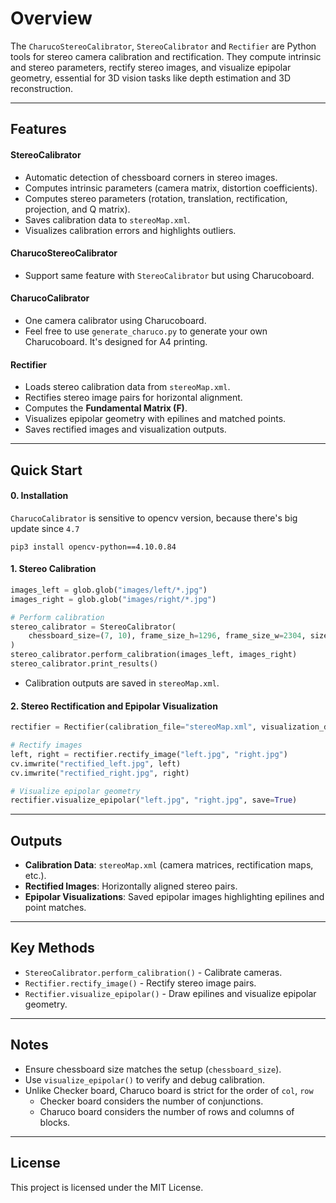 # Overview

The `CharucoStereoCalibrator`, `StereoCalibrator` and `Rectifier` are Python tools for stereo camera calibration and rectification. They compute intrinsic and stereo parameters, rectify stereo images, and visualize epipolar geometry, essential for 3D vision tasks like depth estimation and 3D reconstruction.

---

## Features

#### StereoCalibrator
- Automatic detection of chessboard corners in stereo images.
- Computes intrinsic parameters (camera matrix, distortion coefficients).
- Computes stereo parameters (rotation, translation, rectification, projection, and Q matrix).
- Saves calibration data to `stereoMap.xml`.
- Visualizes calibration errors and highlights outliers.

#### CharucoStereoCalibrator
- Support same feature with `StereoCalibrator` but using Charucoboard.

#### CharucoCalibrator
- One camera calibrator using Charucoboard.
- Feel free to use `generate_charuco.py` to generate your own Charucoboard. It's designed for A4 printing.

#### Rectifier
- Loads stereo calibration data from `stereoMap.xml`.
- Rectifies stereo image pairs for horizontal alignment.
- Computes the **Fundamental Matrix (F)**.
- Visualizes epipolar geometry with epilines and matched points.
- Saves rectified images and visualization outputs.

---

## Quick Start

#### 0. Installation
`CharucoCalibrator` is sensitive to opencv version, because there's big update since `4.7`
```
pip3 install opencv-python==4.10.0.84
```

#### 1. **Stereo Calibration**
```python
images_left = glob.glob("images/left/*.jpg")
images_right = glob.glob("images/right/*.jpg")

# Perform calibration
stereo_calibrator = StereoCalibrator(
    chessboard_size=(7, 10), frame_size_h=1296, frame_size_w=2304, size_of_chessboard_squares_mm=23
)
stereo_calibrator.perform_calibration(images_left, images_right)
stereo_calibrator.print_results()
```
- Calibration outputs are saved in `stereoMap.xml`.

#### 2. **Stereo Rectification and Epipolar Visualization**
```python
rectifier = Rectifier(calibration_file="stereoMap.xml", visualization_dims=(960, 540))

# Rectify images
left, right = rectifier.rectify_image("left.jpg", "right.jpg")
cv.imwrite("rectified_left.jpg", left)
cv.imwrite("rectified_right.jpg", right)

# Visualize epipolar geometry
rectifier.visualize_epipolar("left.jpg", "right.jpg", save=True)
```

---

## Outputs
- **Calibration Data**: `stereoMap.xml` (camera matrices, rectification maps, etc.).
- **Rectified Images**: Horizontally aligned stereo pairs.
- **Epipolar Visualizations**: Saved epipolar images highlighting epilines and point matches.

---

## Key Methods
- `StereoCalibrator.perform_calibration()` - Calibrate cameras.
- `Rectifier.rectify_image()` - Rectify stereo image pairs.
- `Rectifier.visualize_epipolar()` - Draw epilines and visualize epipolar geometry.

---

## Notes
- Ensure chessboard size matches the setup (`chessboard_size`).
- Use `visualize_epipolar()` to verify and debug calibration.
- Unlike Checker board, Charuco board is strict for the order of `col`, `row`
  - Checker board considers the number of conjunctions.
  - Charuco board considers the number of rows and columns of blocks.

---

## License

This project is licensed under the MIT License.